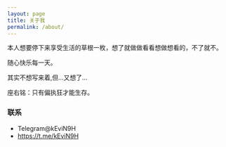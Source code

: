 ```yaml
---
layout: page
title: 关于我
permalink: /about/
---
```


本人想要停下来享受生活的草根一枚，想了就做做看看想做想看的，不了就不。

随心快乐每一天。

其实不想写来着,但...又想了...

座右铭：只有偏执狂才能生存。


### 联系

* Telegram@kEviN9H
* https://t.me/kEviN9H
